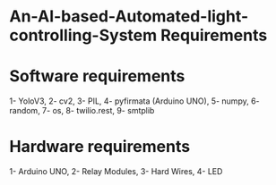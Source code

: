 # An-AI-based-Automated-light-controlling-System Requirements

# Software requirements
1- YoloV3,
2- cv2,
3- PIL,
4- pyfirmata (Arduino UNO),
5- numpy,
6- random,
7- os,
8- twilio.rest,
9- smtplib

# Hardware requirements
1- Arduino UNO,
2- Relay Modules,
3- Hard Wires,
4- LED
